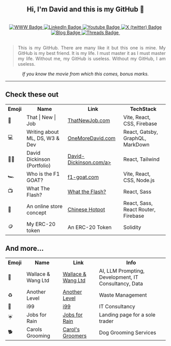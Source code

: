 <div id="main" align="center">
<h2>Hi, I'm David and this is my GitHub 👋 </h2>
  <br>
<div id="badges" align="center">
  <a href="https://www.david-dickinson.com">
    <img src="https://img.shields.io/static/v1?label=&message=Website&color=purple" alt="WWW Badge"/>
  </a>
  <a href="https://www.linkedin.com/in/david-dickinson-b3704731">
    <img src="https://img.shields.io/static/v1?label=&message=LinkedIn&color=blue" alt="LinkedIn Badge"/>
  </a>
  <a href="https://www.youtube.com/channel/UCGbZVBvbH-UZd7rJ3KckZzA">
    <img src="https://img.shields.io/static/v1?label=&message=YouTube&color=red" alt="Youtube Badge"/>
  </a>
  <a href="https://twitter.com/oneMore_David">
    <img src="https://img.shields.io/static/v1?label=&message=X (twitter)&color=black" alt="X (twitter) Badge"/>
  </a>
  <a href="https://www.oneMoreDavid.com">
    <img src="https://img.shields.io/static/v1?label=&message=Blog&color=green" alt="Blog Badge"/>
  </a>
  <a href="https://www.threads.net/@onemoredavid">
    <img src="https://img.shields.io/static/v1?label=&message=Threads&color=pink" alt="Threads Badge"/>
  </a>
  <img src="https://komarev.com/ghpvc/?username=rnddave&style=flat-square&color=orange" alt=""/>

<br>
<br>

<blockquote align="justify">This is my GitHub. 
There are many like it but this one is mine. 
My GitHub is my best friend. 
It is my life. 
I must master it as I must master my life.
Without me, my GitHub is useless.
Without my GitHub, I am useless.</blockquote>

<em> If you know the movie from which this comes, bonus marks.</em>

<div align="center">
</div>
<hr>
</div>
</div>

## Check these out
<div align="center">
<table>
  <tr>
    <th>Emoji</th>
    <th>Name</th>
    <th>Link</th>
    <th>TechStack</th>
  </tr>

  <tr>
    <td>🌟</td>
    <td>That | New | Job</td>
    <td><a href="https://thatnewjob.com">ThatNewJob.com</a></td>
    <td>Vite, React, CSS, Firebase</td>
    
  </tr>
  <tr>
    <td>💻</td>
    <td>Writing about ML, DS, W3 & Dev</td>
    <td><a href="https://onemoredavid.com">OneMoreDavid.com</a></td>
    <td>React, Gatsby, GraphQL, MarkDown</td>
    
  </tr>
  <tr>
    <td>👨‍💻</td>
    <td>David Dickinson (Portfolio)</td>
    <td><a href="https://david-dickinson.com">David-Dickinson.com/a></td>
    <td>React, Tailwind</td>
  </tr>
  <tr>
    <td>🏎️</td>
    <td>Who is the F1 GOAT?</td>
    <td><a href="https://f1-goat.com">f1-goat.com</a></td>
    <td>Vite, React, CSS, Node.js</td>
  </tr>
  <tr>
    <td>📺</td>
    <td>What The Flash?</td>
    <td><a href="https://whattheflash.com">What the Flash?</a></td>
    <td>React, Sass</td>
  </tr>
  <tr>
    <td>🥘</td>
    <td>An online store concept</td>
    <td><a href="https://chinese-hotpot.co.uk">Chinese Hotpot</a></td>
    <td>React, Sass, React Router, Firebase</td>
  </tr>
  <tr>
    <td>🪙</td>
    <td>My ERC-20 token</td>
    <td><a https://github.com/rnddave/blockchain-101/blob/main/erc20-wallace-token.sol">An ERC-20 Token</a></td>
    <td>Solidity</td>
  </tr>
</table>
</div>

## And more...
<div align="center">
<table>
  <tr>
    <th>Emoji</th>
    <th>Name</th>
    <th>Link</th>
    <th>Info</th>
  </tr>
      <tr>
    <td>🚀</td>
    <td>Wallace & Wang Ltd</td>
    <td><a href="https://wallaceandwang.com">Wallace & Wang Ltd</a></td>
    <td>AI, LLM Prompting, Development, IT Consultancy, Data</td>
  </tr>
        <tr>
    <td>♻️</td>
    <td>Another Level</td>
    <td><a href="https://another-level.company">Another Level</a></td>
    <td>Waste Management</td>
  </tr>
          <tr>
    <td>🛜</td>
    <td>i99</td>
    <td><a href="https://melodious-speculoos-33028d.netlify.app">i99</a></td>
    <td>IT Consultancy</td>
  </tr>
        <tr>
    <td>☔</td>
    <td>Jobs for Rain</td>
    <td><a href="https://jobs-for-rain.netlify.app">Jobs for Rain</a></td>
    <td>Landing page for a sole trader</td>
  </tr>
        <tr>
    <td>🐕</td>
    <td>Carols Grooming</td>
    <td><a href="https://gleaming-centaur-9d0521.netlify.app">Carol's Groomers</a></td>
    <td>Dog Grooming Services</td>
  </tr>
</table>
</div>

